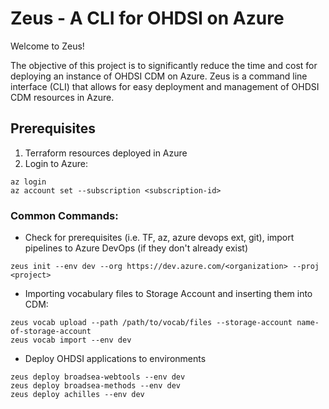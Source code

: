 # Zeus - A CLI for OHDSI on Azure

Welcome to Zeus!

The objective of this project is to significantly reduce the time and cost for deploying an instance of OHDSI CDM on Azure. Zeus is a command line interface (CLI) that allows for easy deployment and management of OHDSI CDM resources in Azure.

## Prerequisites

1. Terraform resources deployed in Azure
2. Login to Azure:

```
az login
az account set --subscription <subscription-id>
```

### Common Commands:

- Check for prerequisites (i.e. TF, az, azure devops ext, git), import pipelines to Azure DevOps (if they don't already exist)

```
zeus init --env dev --org https://dev.azure.com/<organization> --proj <project>
```

- Importing vocabulary files to Storage Account and inserting them into CDM:

```
zeus vocab upload --path /path/to/vocab/files --storage-account name-of-storage-account
zeus vocab import --env dev
```

- Deploy OHDSI applications to environments

```
zeus deploy broadsea-webtools --env dev
zeus deploy broadsea-methods --env dev
zeus deploy achilles --env dev
```
